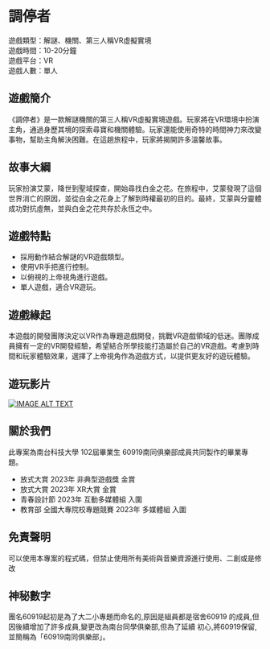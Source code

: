 # 調停者

遊戲類型：解謎、機關、第三人稱VR虛擬實境  
遊戲時間：10-20分鐘  
遊戲平台：VR  
遊戲人數：單人

## 遊戲簡介

《調停者》是一款解謎機關的第三人稱VR虛擬實境遊戲。玩家將在VR環境中扮演主角，通過身歷其境的探索尋寶和機關體驗。玩家還能使用奇特的時間神力來改變事物，幫助主角解決困難。在這趟旅程中，玩家將揭開許多溫馨故事。

## 故事大綱

玩家扮演艾蒙，降世到聖域探查，開始尋找白金之花。在旅程中，艾蒙發現了這個世界消亡的原因，並從白金之花身上了解到時權最初的目的。最終，艾蒙與分靈體成功對抗虛無，並與白金之花共存於永恆之中。

## 遊戲特點

- 採用動作結合解謎的VR遊戲類型。
- 使用VR手把進行控制。
- 以俯視的上帝視角進行遊戲。
- 單人遊戲，適合VR遊玩。

## 遊戲緣起

本遊戲的開發團隊決定以VR作為專題遊戲開發，挑戰VR遊戲領域的低迷。團隊成員擁有一定的VR開發經驗，希望結合所學技能打造屬於自己的VR遊戲。考慮到時間和玩家體驗效果，選擇了上帝視角作為遊戲方式，以提供更友好的遊玩體驗。

## 遊玩影片

[![IMAGE ALT TEXT](http://img.youtube.com/vi/6Jq17VpJY7o/0.jpg)](https://www.youtube.com/watch?v=6Jq17VpJY7o "Unity Snake Game")

## 關於我們

此專案為南台科技大學 102屆畢業生 60919南同俱樂部成員共同製作的畢業專題。
- 放式大賞 2023年 非典型遊戲獎 金賞
- 放式大賞 2023年 XR大賞 金賞
- 青春設計節 2023年 互動多媒體組 入圍
- 教育部 全國大專院校專題競賽 2023年 多媒體組 入圍

## 免責聲明

可以使用本專案的程式碼，但禁止使用所有美術與音樂資源進行使用、二創或是修改

## 神秘數字

團名60919起初是為了大二小專題而命名的,原因是組員都是宿舍60919
的成員,但因後續增加了許多成員,變更改為南台同學俱樂部,但為了延續
初心,將60919保留,並簡稱為「60919南同俱樂部」。

